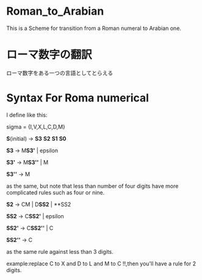 # Roman_to_Arabian
This is a Scheme for transition from a Roman numeral to Arabian one.

# ローマ数字の翻訳
ローマ数字をある一つの言語としてとらえる

# Syntax For Roma numerical
I define like this:

sigma = {I,V,X,L,C,D,M}

**S**(initial) -> **S3** **S2** **S1** **S0**

**S3** -> M**S3'** | epsilon 

**S3'** -> M**S3''** | M

**S3''** -> M

as the same, but note that less than number of four digits have more complicated rules such as four or nine. 

**S2** -> CM | D**SS2** | **SS2

**SS2** -> C**SS2'** | epsilon 

**SS2'** -> C**SS2''** | C

**SS2''** -> C

as the same rule against less than 3 digits. 

example:replace C to X and D to L and M to C !!,then you'll have a rule for 2 digits.
